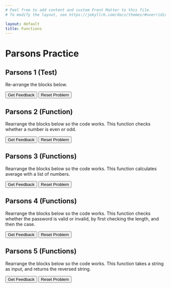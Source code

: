 ```yaml
---
# Feel free to add content and custom Front Matter to this file.
# To modify the layout, see https://jekyllrb.com/docs/themes/#overriding-theme-defaults

layout: default
title: Functions
---
```

# Parsons Practice

## Parsons 1 (Test)
Re-arrange the blocks below.

<div id="code-1-sortableTrash" class="sortable-code"></div> 
<div id="code-1-sortable" class="sortable-code"></div> 
<div style="clear:both;"></div> 
<p> 
    <input id="code-1-feedbackLink" value="Get Feedback" type="button" /> 
    <input id="code-1-newInstanceLink" value="Reset Problem" type="button" /> 
</p> 
<script type="text/javascript"> 
(function(){
  var initial = "num1 = int(input(&#039;Enter number 1: &#039;))\n" +
    "num2 = int(input(&#039;Enter number 2: &#039;))\n" +
    "answer = num1 + num2\n" +
    "print(answer)";
  var parsonsPuzzle = new ParsonsWidget({
    "sortableId": "code-1-sortable",
    "max_wrong_lines": 10,
    "grader": ParsonsWidget._graders.LineBasedGrader,
    "exec_limit": 2500,
    "can_indent": true,
    "x_indent": 50,
    "lang": "en",
    "show_feedback": true
  });
  parsonsPuzzle.init(initial);
  parsonsPuzzle.shuffleLines();
  $("#code-1-newInstanceLink").click(function(event){ 
      event.preventDefault(); 
      parsonsPuzzle.shuffleLines(); 
  }); 
  $("#code-1-feedbackLink").click(function(event){ 
      event.preventDefault(); 
      parsonsPuzzle.getFeedback(); 
  }); 
})(); 
</script>


## Parsons 2 (Function)
Rearrange the blocks below so the code works. This function checks whether a number is even or odd.

<div id="function-1-sortableTrash" class="sortable-code"></div> 
<div id="function-1-sortable" class="sortable-code"></div> 
<div style="clear:both;"></div> 
<p> 
    <input id="function-1-feedbackLink" value="Get Feedback" type="button" /> 
    <input id="function-1-newInstanceLink" value="Reset Problem" type="button" /> 
</p> 
<script type="text/javascript"> 
(function(){
  var initial = "def check_even_odd(number):\n" +
    "    if number % 2 == 0:\n" +
    "        result = &quot;even&quot;\n" +
    "    else:\n" +
    "        result = &quot;odd&quot;\n" +
    "    \n" +
    "    return result\n" +
    "num = int(input(&quot;Enter a number: &quot;))\n" +
    "answer = check_even_odd(num)\n" +
    "print(f&quot;The number {num} is {answer}.&quot;)";
  var parsonsPuzzle = new ParsonsWidget({
    "sortableId": "function-1-sortable",
    "max_wrong_lines": 10,
    "grader": ParsonsWidget._graders.LineBasedGrader,
    "exec_limit": 2500,
    "can_indent": true,
    "x_indent": 50,
    "lang": "en",
    "show_feedback": true
  });
  parsonsPuzzle.init(initial);
  parsonsPuzzle.shuffleLines();
  $("#function-1-newInstanceLink").click(function(event){ 
      event.preventDefault(); 
      parsonsPuzzle.shuffleLines(); 
  }); 
  $("#function-1-feedbackLink").click(function(event){ 
      event.preventDefault(); 
      parsonsPuzzle.getFeedback(); 
  }); 
})(); 
</script>

## Parsons 3 (Functions)
Rearrange the blocks below so the code works. This function calculates average with a list of numbers.

<div id="function-2-sortableTrash" class="sortable-code"></div> 
<div id="function-2-sortable" class="sortable-code"></div> 
<div style="clear:both;"></div> 
<p> 
    <input id="function-2-feedbackLink" value="Get Feedback" type="button" /> 
    <input id="function-2-newInstanceLink" value="Reset Problem" type="button" /> 
</p> 
<script type="text/javascript"> 
(function(){
  var initial = "def calculate_average(numbers):\n" +
    "    total = sum(numbers)\n" +
    "    count = len(numbers)\n" +
    "    average = total / count\n" +
    "    return average\n" +
    "numbers = [12, 45, 23, 67, 89, 34]\n" +
    "result = calculate_average(numbers)\n" +
    "print(f&quot;The average is: {result}&quot;)";
  var parsonsPuzzle = new ParsonsWidget({
    "sortableId": "function-2-sortable",
    "max_wrong_lines": 10,
    "grader": ParsonsWidget._graders.LineBasedGrader,
    "exec_limit": 2500,
    "can_indent": true,
    "x_indent": 50,
    "lang": "en",
    "show_feedback": true
  });
  parsonsPuzzle.init(initial);
  parsonsPuzzle.shuffleLines();
  $("#function-2-newInstanceLink").click(function(event){ 
      event.preventDefault(); 
      parsonsPuzzle.shuffleLines(); 
  }); 
  $("#function-2-feedbackLink").click(function(event){ 
      event.preventDefault(); 
      parsonsPuzzle.getFeedback(); 
  }); 
})(); 
</script>

## Parsons 4 (Functions)
Rearrange the blocks below so the code works. This function checks whether the password is valid or invalid, by first checking the length, and then the case.
<div id="function-3-sortableTrash" class="sortable-code"></div> 
<div id="function-3-sortable" class="sortable-code"></div> 
<div style="clear:both;"></div> 
<p> 
    <input id="function-3-feedbackLink" value="Get Feedback" type="button" /> 
    <input id="function-3-newInstanceLink" value="Reset Problem" type="button" /> 
</p> 
<script type="text/javascript"> 
(function(){
  var initial = "def is_valid_password(password):\n" +
    "    if len(password) &lt; 6:\n" +
    "        return False\n" +
    "    if password.islower():\n" +
    "        return False\n" +
    "    return True\n" +
    "password = input(&quot;Enter a password: &quot;)\n" +
    "if is_valid_password(password):\n" +
    "    print(&quot;Password is valid&quot;)\n" +
    "else:\n" +
    "    print(&quot;Password is invalid&quot;)";
  var parsonsPuzzle = new ParsonsWidget({
    "sortableId": "function-3-sortable",
    "max_wrong_lines": 10,
    "grader": ParsonsWidget._graders.LineBasedGrader,
    "exec_limit": 2500,
    "can_indent": true,
    "x_indent": 50,
    "lang": "en",
    "show_feedback": true
  });
  parsonsPuzzle.init(initial);
  parsonsPuzzle.shuffleLines();
  $("#function-3-newInstanceLink").click(function(event){ 
      event.preventDefault(); 
      parsonsPuzzle.shuffleLines(); 
  }); 
  $("#function-3-feedbackLink").click(function(event){ 
      event.preventDefault(); 
      parsonsPuzzle.getFeedback(); 
  }); 
})(); 
</script>

## Parsons 5 (Functions)
Rearrange the blocks below so the code works. This function takes a string as input, and returns the reversed string.
<div id="function-4-sortableTrash" class="sortable-code"></div> 
<div id="function-4-sortable" class="sortable-code"></div> 
<div style="clear:both;"></div> 
<p> 
    <input id="function-4-feedbackLink" value="Get Feedback" type="button" /> 
    <input id="function-4-newInstanceLink" value="Reset Problem" type="button" /> 
</p> 
<script type="text/javascript"> 
(function(){
  var initial = "def reverse_string(text):\n" +
    "    reversed_text = &quot;&quot;\n" +
    "    for char in text:\n" +
    "        reversed_text = char + reversed_text\n" +
    "    return reversed_text\n" +
    "message = input(&quot;Enter a word or phrase: &quot;)\n" +
    "result = reverse_string(message)\n" +
    "print(f&quot;Reversed: {result}&quot;)";
  var parsonsPuzzle = new ParsonsWidget({
    "sortableId": "function-4-sortable",
    "max_wrong_lines": 10,
    "grader": ParsonsWidget._graders.LineBasedGrader,
    "exec_limit": 2500,
    "can_indent": true,
    "x_indent": 50,
    "lang": "en",
    "show_feedback": true
  });
  parsonsPuzzle.init(initial);
  parsonsPuzzle.shuffleLines();
  $("#function-4-newInstanceLink").click(function(event){ 
      event.preventDefault(); 
      parsonsPuzzle.shuffleLines(); 
  }); 
  $("#function-4-feedbackLink").click(function(event){ 
      event.preventDefault(); 
      parsonsPuzzle.getFeedback(); 
  }); 
})(); 
</script>



